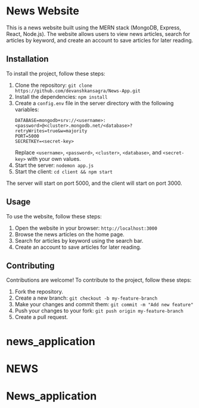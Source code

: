 # News Website

This is a news website built using the MERN stack (MongoDB, Express, React, Node.js). The website allows users to view news articles, search for articles by keyword, and create an account to save articles for later reading.

## Installation

To install the project, follow these steps:

1. Clone the repository: `git clone https://github.com/devanshkansagra/News-App.git`
2. Install the dependencies: `npm install`
3. Create a `config.env` file in the server directory with the following variables:
   ```
   DATABASE=mongodb+srv://<username>:<password>@<cluster>.mongodb.net/<database>?retryWrites=true&w=majority
   PORT=5000
   SECRETKEY=<secret-key>
   ```
   Replace `<username>`, `<password>`, `<cluster>`, `<database>`, and `<secret-key>` with your own values.
4. Start the server: `nodemon app.js`
5. Start the client: `cd client && npm start`

The server will start on port 5000, and the client will start on port 3000.

## Usage

To use the website, follow these steps:

1. Open the website in your browser: `http://localhost:3000`
2. Browse the news articles on the home page.
3. Search for articles by keyword using the search bar.
4. Create an account to save articles for later reading.

## Contributing

Contributions are welcome! To contribute to the project, follow these steps:

1. Fork the repository.
2. Create a new branch: `git checkout -b my-feature-branch`
3. Make your changes and commit them: `git commit -m "Add new feature"`
4. Push your changes to your fork: `git push origin my-feature-branch`
5. Create a pull request.
# news_application
# NEWS
# News_application
